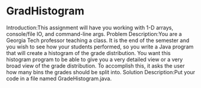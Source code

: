 # GradHistogram
Introduction:This assignment will have you working with 1-D arrays, console/file IO, and command-line args.  Problem Description:You are a Georgia Tech professor teaching a class. It is the end of the semester and you wish to see how your students performed, so you write a Java program that will create a histogram of the grade distribution. You want this histogram program to be able to give you a very detailed view or a very broad view of the grade distribution. To accomplish this, it asks the user how many bins the grades should be split into.  Solution Description:Put your code in a file named GradeHistogram.java.
